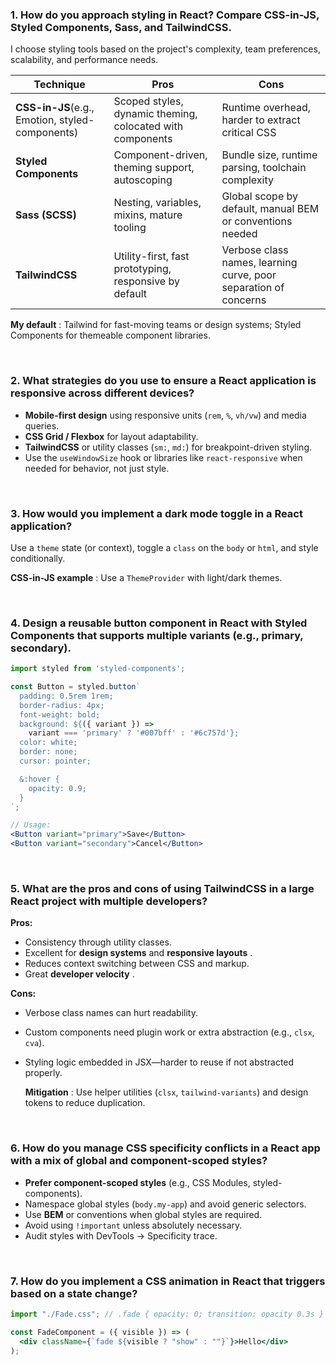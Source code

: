 ### 1. How do you approach styling in React? Compare CSS-in-JS, Styled Components, Sass, and TailwindCSS.

I choose styling tools based on the project's complexity, team preferences, scalability, and performance needs.

| Technique                                       | Pros                                                      | Cons                                                             |
| ----------------------------------------------- | --------------------------------------------------------- | ---------------------------------------------------------------- |
| **CSS-in-JS**(e.g., Emotion, styled-components) | Scoped styles, dynamic theming, colocated with components | Runtime overhead, harder to extract critical CSS                 |
| **Styled Components**                           | Component-driven, theming support, autoscoping            | Bundle size, runtime parsing, toolchain complexity               |
| **Sass (SCSS)**                                 | Nesting, variables, mixins, mature tooling                | Global scope by default, manual BEM or conventions needed        |
| **TailwindCSS**                                 | Utility-first, fast prototyping, responsive by default    | Verbose class names, learning curve, poor separation of concerns |

**My default** : Tailwind for fast-moving teams or design systems; Styled Components for themeable component libraries.

<br />

### 2. What strategies do you use to ensure a React application is responsive across different devices?

- **Mobile-first design** using responsive units (`rem`, `%`, `vh/vw`) and media queries.
- **CSS Grid / Flexbox** for layout adaptability.
- **TailwindCSS** or utility classes (`sm:`, `md:`) for breakpoint-driven styling.
- Use the `useWindowSize` hook or libraries like `react-responsive` when needed for behavior, not just style.

<br />

### 3. How would you implement a dark mode toggle in a React application?

Use a `theme` state (or context), toggle a `class` on the `body` or `html`, and style conditionally.

**CSS-in-JS example** : Use a `ThemeProvider` with light/dark themes.

<br />

### 4. Design a reusable button component in React with Styled Components that supports multiple variants (e.g., primary, secondary).

```jsx
import styled from 'styled-components';

const Button = styled.button`
  padding: 0.5rem 1rem;
  border-radius: 4px;
  font-weight: bold;
  background: ${({ variant }) =>
    variant === 'primary' ? '#007bff' : '#6c757d'};
  color: white;
  border: none;
  cursor: pointer;

  &:hover {
    opacity: 0.9;
  }
`;

// Usage:
<Button variant="primary">Save</Button>
<Button variant="secondary">Cancel</Button>

```

<br />

### 5. What are the pros and cons of using TailwindCSS in a large React project with multiple developers?

**Pros:**

- Consistency through utility classes.
- Excellent for **design systems** and **responsive layouts** .
- Reduces context switching between CSS and markup.
- Great **developer velocity** .

**Cons:**

- Verbose class names can hurt readability.
- Custom components need plugin work or extra abstraction (e.g., `clsx`, `cva`).
- Styling logic embedded in JSX—harder to reuse if not abstracted properly.

  **Mitigation** : Use helper utilities (`clsx`, `tailwind-variants`) and design tokens to reduce duplication.

<br />

### 6. How do you manage CSS specificity conflicts in a React app with a mix of global and component-scoped styles?

- **Prefer component-scoped styles** (e.g., CSS Modules, styled-components).
- Namespace global styles (`body.my-app`) and avoid generic selectors.
- Use **BEM** or conventions when global styles are required.
- Avoid using `!important` unless absolutely necessary.
- Audit styles with DevTools → Specificity trace.

<br />

### 7. How do you implement a CSS animation in React that triggers based on a state change?

```jsx
import "./Fade.css"; // .fade { opacity: 0; transition: opacity 0.3s } .fade.show { opacity: 1; }

const FadeComponent = ({ visible }) => (
  <div className={`fade ${visible ? "show" : ""}`}>Hello</div>
);
```
